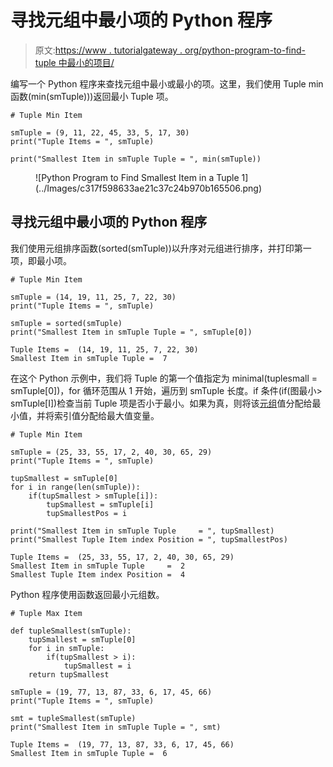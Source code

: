 # 寻找元组中最小项的 Python 程序

> 原文:[https://www . tutorialgateway . org/python-program-to-find-tuple 中最小的项目/](https://www.tutorialgateway.org/python-program-to-find-smallest-item-in-a-tuple/)

编写一个 Python 程序来查找元组中最小或最小的项。这里，我们使用 Tuple min 函数(min(smTuple)))返回最小 Tuple 项。

```
# Tuple Min Item

smTuple = (9, 11, 22, 45, 33, 5, 17, 30)
print("Tuple Items = ", smTuple)

print("Smallest Item in smTuple Tuple = ", min(smTuple))
```

<figure class="wp-block-image size-large">![Python Program to Find Smallest Item in a Tuple 1](../Images/c317f598633ae21c37c24b970b165506.png)</figure>

## 寻找元组中最小项的 Python 程序

我们使用元组排序函数(sorted(smTuple))以升序对元组进行排序，并打印第一项，即最小项。

```
# Tuple Min Item

smTuple = (14, 19, 11, 25, 7, 22, 30) 
print("Tuple Items = ", smTuple)

smTuple = sorted(smTuple)
print("Smallest Item in smTuple Tuple = ", smTuple[0])
```

```
Tuple Items =  (14, 19, 11, 25, 7, 22, 30)
Smallest Item in smTuple Tuple =  7
```

在这个 Python 示例中，我们将 Tuple 的第一个值指定为 minimal(tuplesmall = smTuple[0])，for 循环范围从 1 开始，遍历到 smTuple 长度。if 条件(if(图最小> smTuple[I])检查当前 Tuple 项是否小于最小。如果为真，则将该[元组](https://www.tutorialgateway.org/python-tuple/)值分配给最小值，并将索引值分配给最大值变量。

```
# Tuple Min Item

smTuple = (25, 33, 55, 17, 2, 40, 30, 65, 29) 
print("Tuple Items = ", smTuple)

tupSmallest = smTuple[0]
for i in range(len(smTuple)):
    if(tupSmallest > smTuple[i]):
        tupSmallest = smTuple[i]
        tupSmallestPos = i

print("Smallest Item in smTuple Tuple     = ", tupSmallest)
print("Smallest Tuple Item index Position = ", tupSmallestPos)
```

```
Tuple Items =  (25, 33, 55, 17, 2, 40, 30, 65, 29)
Smallest Item in smTuple Tuple     =  2
Smallest Tuple Item index Position =  4
```

Python 程序使用函数返回最小元组数。

```
# Tuple Max Item

def tupleSmallest(smTuple):
    tupSmallest = smTuple[0]
    for i in smTuple:
        if(tupSmallest > i):
            tupSmallest = i
    return tupSmallest

smTuple = (19, 77, 13, 87, 33, 6, 17, 45, 66) 
print("Tuple Items = ", smTuple)

smt = tupleSmallest(smTuple)
print("Smallest Item in smTuple Tuple = ", smt)
```

```
Tuple Items =  (19, 77, 13, 87, 33, 6, 17, 45, 66)
Smallest Item in smTuple Tuple =  6
```